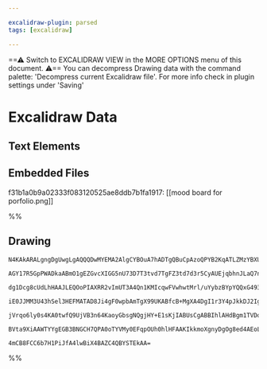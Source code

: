 ```yaml
---

excalidraw-plugin: parsed
tags: [excalidraw]

---
```

==⚠  Switch to EXCALIDRAW VIEW in the MORE OPTIONS menu of this document. ⚠== You can decompress Drawing data with the command palette: 'Decompress current Excalidraw file'. For more info check in plugin settings under 'Saving'


# Excalidraw Data
## Text Elements
## Embedded Files
f31b1a0b9a02333f083120525ae8ddb7b1fa1917: [[mood board for porfolio.png]]

%%
## Drawing
```compressed-json
N4KAkARALgngDgUwgLgAQQQDwMYEMA2AlgCYBOuA7hADTgQBuCpAzoQPYB2KqATLZMzYBXUtiRoIACyhQ4zZAHoFAc0JRJQgEYA6bGwC2CgF7N6hbEcK4OCtptbErHALRY8RMpWdx8Q1TdIEfARcZgRmBShcZQUebQA2bQB2GjoghH0EDihmbgBtcDBQMBKIEm4IACEAKyMjKDYAFn0ALQB5ZmqAGUwATgBNTIAlKExUkshYRArCfWikflKxtGce

AGY17R5GpPWADkaABmO1gEZGvcXIGG5nU73D7T3tvd7TgFZ3td7d3r5CyAUEjqbhnJLaQ7nM69d6nHiHRrveJXKQIQjKaTcHg8cF7d5HRo8c5/Z5JS4AiDWZTBbiHFHMKCkNgAawQAGE2Pg2KQKozrMw4LhAtlxqVNLhsMzlEyhBxiByuTyJHyOAKhVkoKLIAAzQj4fAAZVgNIkgg8WogDKZrIA6sDJFj6YyWQgjTATegzeUUTKMRxwrk0KcUWxB

dg1Dcg8cUdLhHAAJLEQOoPIAXRR2vImUT3A4Qn1KMIcqwFVwhwtMrl/uYybzBYpYQQxG493i91O8S+dIpjBY7C4aCOKN7rE4ADlOGIWxdegiEX9C8wACLpKBN7jaghhFGaYRygCiwUy2WTaZRQjgxFwa+bQaSjQ2pySbd6az2wYpRA4zNz+fwKK5SV1zQTd8G3BsoigIRkwgRA5SLZQLV1YIcwkbUzk0U4y00Xoy3WDZtUOPYznhd4eHeXAED2Yh

iE0JJMM3U43hSel3HEFMATAD8Ji4gF0wpbAmTgX99UKABfcB+MgXA4DgI1r3Y4pJkkDJ2IgK9SB/RYGEIBAKEqCUpUreVOW5CoAGJtSs6zRQgbARGFKB4zXfQjWtdlTKVdBzNOBBfN82z7NIRznIyAzJVjWUTMVXlyFVQVHMChyNVC/QADE9UNY01K9ZttKCkKXLcl07WIEE0H+UoCpSornVZN0PUtTlvUKOzkuyVKhmEP0AxbfL2qcly2jDCMW2

jVrqo6ly0s4KA0twfQ9UjVB3n64KaoyGbsgNQgjHY+E1sKjIABUsCgABBIhlAHdBgm1TVDo21yolIC7grYCgVNwW9UDrf8JoG1L9zlc73s+kIfspMGkvWqaMlBpkKGO+A1OM2zmEEzl8AADVBSFtCOPEkifDtZx4eJkVajGmX1fosWOZI1neYmkl6RpTkOeJie0ow2AMbglMgegCCEdjNlONYkiIvZxMeuH9C6qLqxgtHtOlEgdr2+m1dIDW12Et

BVta9XiAAWTYYgEGB3BNGCH7QPA0oTYVMy0EFqpOUh0hlHFAAKIkkmoXgnyDgOg8ed4AEoLSGBBlHzIUKm9v31jpXg1jT1Pw+0KOIFlgHYagYrWWGqB+1rP9tMzBaEFj4tdY4RC3YpLIbbt7hGVFlFsCIA3UE7hAUQ4GuO9ILuKWEKAv3Ygf89KOxqgQbAcgNYe4HNy3rdt4DUAdwfWolMvGGOvn8AFikphy9Jl/7C17IZAxkemNA/oAtggPtrd9

4mCB8FCC6b7H1PiJfA4lwBiX4BAZC4QBYSTEkAA=
```
%%